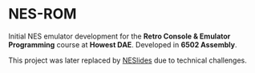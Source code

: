 # NES-ROM

Initial NES emulator development for the **Retro Console & Emulator Programming** course at **Howest DAE**. Developed in **6502 Assembly**.  

This project was later replaced by [NESlides](https://github.com/knapeczadam/retro-console-and-emulator-programming-neslides) due to technical challenges.  
